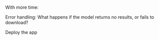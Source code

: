 With more time:

Error handling: What happens if the model returns no results, or fails to
download?

Deploy the app
